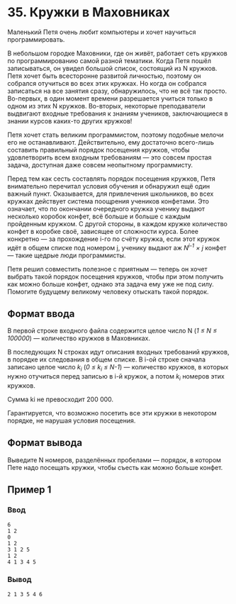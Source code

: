 # 35. Кружки в Маховниках

Маленький Петя очень любит компьютеры и хочет научиться программировать.

В небольшом городке Маховники, где он живёт, работает сеть кружков по программированию самой разной тематики. Когда Петя
пошёл записываться, он увидел большой список, состоящий из N кружков. Петя хочет быть всесторонне развитой личностью,
поэтому он собрался отучиться во всех этих кружках. Но когда он собрался записаться на все занятия сразу, обнаружилось,
что не всё так просто. Во-первых, в один момент времени разрешается учиться только в одном из этих N кружков. Во-вторых,
некоторые преподаватели выдвигают входные требования к знаниям учеников, заключающиеся в знании курсов каких-то других
кружков!

Петя хочет стать великим программистом, поэтому подобные мелочи его не останавливают. Действительно, ему достаточно
всего-лишь составить правильный порядок посещения кружков, чтобы удовлетворить всем входным требованиям — это совсем
простая задача, доступная даже совсем неопытному программисту.

Перед тем как сесть составлять порядок посещения кружков, Петя внимательно перечитал условия обучения и обнаружил ещё
один важный пункт. Оказывается, для привлечения школьников, во всех кружках действует система поощрения учеников
конфетами. Это означает, что по окончании очередного кружка ученику выдают несколько коробок конфет, всё больше и больше
с каждым пройденным кружком. С другой стороны, в каждом кружке количество конфет в коробке своё, зависящее от сложности
курса. Более конкретно — за прохождение i-го по счёту кружка, если этот кружок идёт в общем списке под номером j,
ученику выдают аж _N<sup>i-1</sup> × j_ конфет — такие щедрые люди программисты.

Петя решил совместить полезное с приятным — теперь он хочет выбрать такой порядок посещения кружков, чтобы при этом
получить как можно больше конфет, однако эта задача ему уже не под силу. Помогите будущему великому человеку отыскать
такой порядок.

## Формат ввода

В первой строке входного файла содержится целое число N (_1 ≤ N ≤ 100000_) — количество кружков в Маховниках.

В последующих N строках идут описания входных требований кружков, в порядке их следования в общем списке. В i-ой строке
сначала записано целое число _k<sub>i</sub>_ (_0 ≤ k<sub>i</sub> ≤ N-1_) — количество кружков, в которых нужно отучиться
перед записью в i-й кружок, а потом _k<sub>i</sub>_ номеров этих кружков.

Сумма ki не превосходит 200 000.

Гарантируется, что возможно посетить все эти кружки в некотором порядке, не нарушая условия посещения.

## Формат вывода

Выведите N номеров, разделённых пробелами — порядок, в котором Пете надо посещать кружки, чтобы съесть как можно больше
конфет.

## Пример 1

### Ввод

    6
    1 2
    0
    1 2
    3 1 2 5
    1 2
    4 1 3 4 5

### Вывод

    2 1 3 5 4 6

